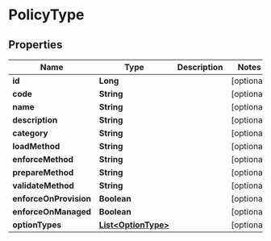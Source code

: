 

# PolicyType

## Properties

Name | Type | Description | Notes
------------ | ------------- | ------------- | -------------
**id** | **Long** |  |  [optional]
**code** | **String** |  |  [optional]
**name** | **String** |  |  [optional]
**description** | **String** |  |  [optional]
**category** | **String** |  |  [optional]
**loadMethod** | **String** |  |  [optional]
**enforceMethod** | **String** |  |  [optional]
**prepareMethod** | **String** |  |  [optional]
**validateMethod** | **String** |  |  [optional]
**enforceOnProvision** | **Boolean** |  |  [optional]
**enforceOnManaged** | **Boolean** |  |  [optional]
**optionTypes** | [**List&lt;OptionType&gt;**](OptionType.md) |  |  [optional]



